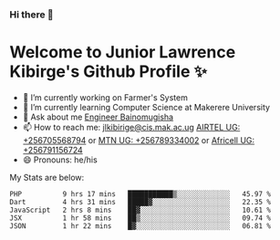 ### Hi there 👋 
# Welcome to Junior Lawrence Kibirge's Github Profile ✨
 
<!--
**juniorkibirige/juniorkibirige** is a ✨ _special_ ✨ repository because its `README.md` (this file) appears on your GitHub profile.

Here are some ideas to get you started:

- 🔭 I’m currently working on ...
- 🌱 I’m currently learning ...
- 👯 I’m looking to collaborate on ...
- 🤔 I’m looking for help with ...
- 💬 Ask me about ...
- 📫 How to reach me: ...
- 😄 Pronouns: ...
- ⚡ Fun fact: ...
-->
- 🔭 I’m currently working on Farmer's System
- 🌱 I’m currently learning Computer Science at Makerere University
- 💬 Ask about me [Engineer Bainomugisha](mailto:baino@mak.ac.ug)
- 📫 How to reach me: [jlkibirige@cis.mak.ac.ug](mailto:jlkibirige@cis.mak.ac.ug) [AIRTEL UG: +256705568794](tel:+256705568794) or [MTN UG: +256789334002](tel:+256789334002) or [Africell UG: +256791156724](tel:+256791156724)
- 😄 Pronouns: he/his

My Stats are below:

<!--START_SECTION:waka-->
```text
PHP          9 hrs 17 mins   ███████████▒░░░░░░░░░░░░░   45.97 % 
Dart         4 hrs 31 mins   █████▓░░░░░░░░░░░░░░░░░░░   22.35 % 
JavaScript   2 hrs 8 mins    ██▓░░░░░░░░░░░░░░░░░░░░░░   10.61 % 
JSX          1 hr 58 mins    ██▒░░░░░░░░░░░░░░░░░░░░░░   09.74 % 
JSON         1 hr 22 mins    █▓░░░░░░░░░░░░░░░░░░░░░░░   06.81 % 
```
<!--END_SECTION:waka-->

